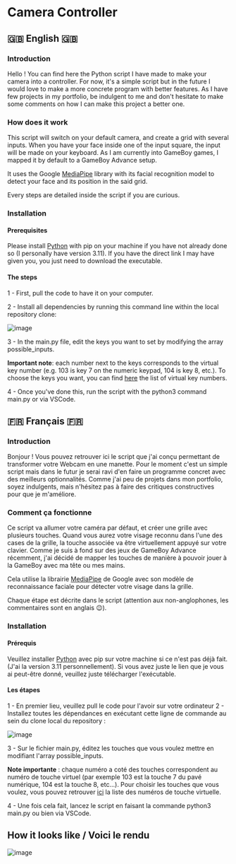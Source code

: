 # Camera Controller

## 🇬🇧 English 🇬🇧

### Introduction

Hello ! You can find here the Python script I have made to make your camera into a controller.
For now, it's a simple script but in the future I would love to make a more concrete program with better features.
As I have few projects in my portfolio, be indulgent to me and don't hesitate to make some comments on how I can make this project a better one.

### How does it work

This script will switch on your default camera, and create a grid with several inputs. When you have your face inside one of the input square, the input will be made on your keyboard.
As I am currently into GameBoy games, I mapped it by default to a GameBoy Advance setup.

It uses the Google [MediaPipe](https://ai.google.dev/edge/mediapipe/solutions/guide) library with its facial recognition model to detect your face and its position in the said grid.

Every steps are detailed inside the script if you are curious.

### Installation

#### Prerequisites

Please install [Python](https://www.python.org/) with pip on your machine if you have not already done so (I personally have version 3.11). If you have the direct link I may have given you, you just need to download the executable.

#### The steps

1 - First, pull the code to have it on your computer.

2 - Install all dependencies by running this command line within the local repository clone:

![image](https://github.com/user-attachments/assets/38f07881-8f6d-42bd-b9dc-c9903b3e97d0)

3 - In the main.py file, edit the keys you want to set by modifying the array possible_inputs.

**Important note**: each number next to the keys corresponds to the virtual key number (e.g. 103 is key 7 on the numeric keypad, 104 is key 8, etc.). To choose the keys you want, you can find [here](https://cherrytree.at/misc/vk.htm) the list of virtual key numbers.

4 - Once you've done this, run the script with the python3 command main.py or via VSCode.

## 🇫🇷 Français 🇫🇷

### Introduction

Bonjour ! Vous pouvez retrouver ici le script que j'ai conçu permettant de transformer votre Webcam en une manette.
Pour le moment c'est un simple script mais dans le futur je serai ravi d'en faire un programme concret avec des meilleurs optionnalités.
Comme j'ai peu de projets dans mon portfolio, soyez indulgents, mais n'hésitez pas à faire des critiques constructives pour que je m'améliore.

### Comment ça fonctionne

Ce script va allumer votre caméra par défaut, et créer une grille avec plusieurs touches. Quand vous aurez votre visage reconnu dans l'une des cases de la grille, la touche associée va être virtuellement appuyé sur votre clavier.
Comme je suis à fond sur des jeux de GameBoy Advance récemment, j'ai décidé de mapper les touches de manière à pouvoir jouer à la GameBoy avec ma tête ou mes mains.

Cela utilise la librairie [MediaPipe](https://ai.google.dev/edge/mediapipe/solutions/guide) de Google avec son modèle de reconnaissance faciale pour détecter votre visage dans la grille.

Chaque étape est décrite dans le script (attention aux non-anglophones, les commentaires sont en anglais 😉).


### Installation

#### Prérequis

Veuillez installer [Python](https://www.python.org/) avec pip sur votre machine si ce n'est pas déjà fait. (J'ai la version 3.11 personnellement). Si vous avez juste le lien que je vous ai peut-être donné, veuillez juste télécharger l'exécutable.

#### Les étapes

1 - En premier lieu, veuillez pull le code pour l'avoir sur votre ordinateur
2 - Installez toutes les dépendances en exécutant cette ligne de commande au sein du clone local du repository :

![image](https://github.com/user-attachments/assets/38f07881-8f6d-42bd-b9dc-c9903b3e97d0)

3 - Sur le fichier main.py, éditez les touches que vous voulez mettre en modifiant l'array possible_inputs.

**Note importante** : chaque numéro a coté des touches correspondent au numéro de touche virtuel (par exemple 103 est la touche 7 du pavé numérique, 104 est la touche 8, etc...). Pour choisir les touches que vous voulez, vous pouvez retrouver [ici](https://cherrytree.at/misc/vk.htm) la liste des numéros de touche virtuelle.

4 - Une fois cela fait, lancez le script en faisant la commande python3 main.py ou bien via VSCode.




## How it looks like / Voici le rendu

![image](https://github.com/user-attachments/assets/b3fa6303-8219-47c9-b81d-4c340876e345)
